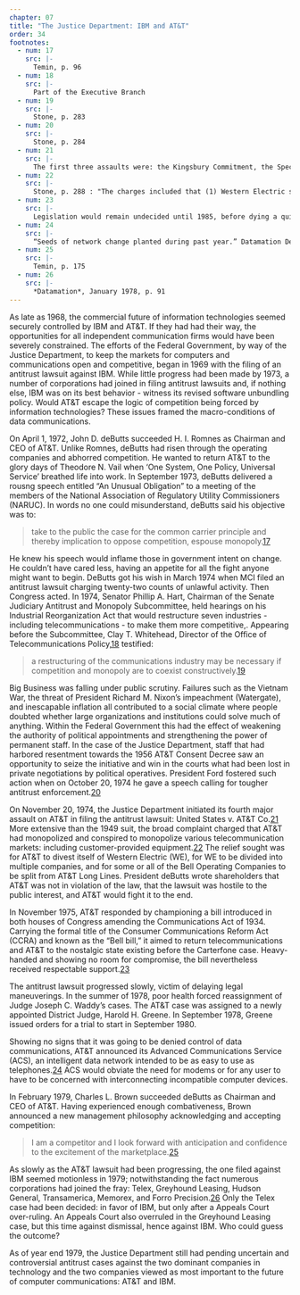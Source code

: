 ```yaml
---
chapter: 07
title: "The Justice Department: IBM and AT&T"
order: 34
footnotes:
  - num: 17
    src: |-
      Temin, p. 96
  - num: 18
    src: |- 
      Part of the Executive Branch
  - num: 19
    src: |- 
      Stone, p. 283
  - num: 20
    src: |-  
      Stone, p. 284
  - num: 21
    src: |- 
      The first three assaults were: the Kingsbury Commitment, the Special Telephone Investigation, and United States v. Western Electric.
  - num: 22
    src: |- 
      Stone, p. 288 : "The charges included that (1) Western Electric supplied the telecommunications equipment needs of the Bell system, thereby eliminating competition from other manufacturers and suppliers; (2) AT&T obstructed the interconnection of SCCs and other carriers; and (3) AT&T obstructed the interconnection of customer-provided CPE into the Bell system."
  - num: 23
    src: |- 
      Legislation would remain undecided until 1985, before dying a quiet death.
  - num: 24
    src: |- 
      “Seeds of network change planted during past year.” Datamation Dec. 1978, pp. 37-38
  - num: 25
    src: |-  
      Temin, p. 175
  - num: 26
    src: |-  
      *Datamation*, January 1978, p. 91    
---
```


As late as 1968, the commercial future of information technologies seemed securely controlled by IBM and AT&T. If they had had their way, the opportunities for all independent communication firms would have been severely constrained. The efforts of the Federal Government, by way of the Justice Department, to keep the markets for computers and communications open and competitive, began in 1969 with the filing of an antitrust lawsuit against IBM. While little progress had been made by 1973, a number of corporations had joined in filing antitrust lawsuits and, if nothing else, IBM was on its best behavior - witness its revised software unbundling policy. Would AT&T escape the logic of competition being forced by information technologies? These issues framed the macro-conditions of data communications.

On April 1, 1972, John D. deButts succeeded H. I. Romnes as Chairman and CEO of AT&T. Unlike Romnes, deButts had risen through the operating companies and abhorred competition. He wanted to return AT&T to the glory days of Theodore N. Vail when ‘One System, One Policy, Universal Service’ breathed life into work. In September 1973, deButts delivered a rousng speech entitled “An Unusual Obligation” to a meeting of the members of the National Association of Regulatory Utility Commissioners (NARUC). In words no one could misunderstand, deButts said his objective was to:

>take to the public the case for the common carrier principle and thereby implication to oppose competition, espouse monopoly.<a name="fnloc17" href="#fn17">17</a>

He knew his speech would inflame those in government intent on change. He couldn’t have cared less, having an appetite for all the fight anyone might want to begin. DeButts got his wish in March 1974 when MCI filed an antitrust lawsuit charging twenty-two counts of unlawful activity. Then Congress acted. In 1974, Senator Phillip A. Hart, Chairman of the Senate Judiciary Antitrust and Monopoly Subcommittee, held hearings on his Industrial Reorganization Act that would restructure seven industries - including telecommunications - to make them more competitive,. Appearing before the Subcommittee, Clay T. Whitehead, Director of the Office of Telecommunications Policy,<a name="fnloc18" href="#fn18">18</a> testified:

>a restructuring of the communications industry may be necessary if competition and monopoly are to coexist constructively.<a name="fnloc19" href="#fn19">19</a>

Big Business was falling under public scrutiny. Failures such as the Vietnam War, the threat of President Richard M. Nixon’s impeachment (Watergate), and inescapable inflation all contributed to a social climate where people doubted whether large organizations and institutions could solve much of anything. Within the Federal Government this had the effect of weakening the authority of political appointments and strengthening the power of permanent staff. In the case of the Justice Department, staff that had harbored resentment towards the 1956 AT&T Consent Decree saw an opportunity to seize the initiative and win in the courts what had been lost in private negotiations by political operatives. President Ford fostered such action when on October 20, 1974 he gave a speech calling for tougher antitrust enforcement.<a name="fnloc20" href="#fn20">20</a>

On November 20, 1974, the Justice Department initiated its fourth major assault on AT&T in filing the antitrust lawsuit: United States v. AT&T Co.<a name="fnloc21" href="#fn21">21</a>  More extensive than the 1949 suit, the broad complaint charged that AT&T had monopolized and conspired to monopolize various telecommunication markets: including customer-provided equipment.<a name="fnloc22" href="#fn22">22</a>  The relief sought was for AT&T to divest itself of Western Electric (WE), for WE to be divided into multiple companies, and for some or all of the Bell Operating Companies to be split from AT&T Long Lines. President deButts wrote shareholders that AT&T was not in violation of the law, that the lawsuit was hostile to the public interest, and AT&T would fight it to the end.

In November 1975, AT&T responded by championing a bill introduced in both houses of Congress amending the Communications Act of 1934. Carrying the formal title of the Consumer Communications Reform Act (CCRA) and known as the “Bell bill,” it aimed to return telecommunications and AT&T to the nostalgic state existing before the Carterfone case. Heavy-handed and showing no room for compromise, the bill nevertheless received respectable support.<a name="fnloc23" href="#fn23">23</a>

The antitrust lawsuit progressed slowly, victim of delaying legal maneuverings. In the summer of 1978, poor health forced reassignment of Judge Joseph C. Waddy’s cases. The AT&T case was assigned to a newly appointed District Judge, Harold H. Greene. In September 1978, Greene issued orders for a trial to start in September 1980.

Showing no signs that it was going to be denied control of data communications, AT&T announced its Advanced Communications Service (ACS), an intelligent data network intended to be as easy to use as telephones.<a name="fnloc24" href="#fn24">24</a>  ACS would obviate the need for modems or for any user to have to be concerned with interconnecting incompatible computer devices.

In February 1979, Charles L. Brown succeeded deButts as Chairman and CEO of AT&T. Having experienced enough combativeness, Brown announced a new management philosophy acknowledging and accepting competition:

>I am a competitor and I look forward with anticipation and confidence to the excitement of the marketplace.<a name="fnloc25" href="#fn25">25</a>

As slowly as the AT&T lawsuit had been progressing, the one filed against IBM seemed motionless in 1979; notwithstanding the fact numerous corporations had joined the fray: Telex, Greyhound Leasing, Hudson General, Transamerica, Memorex, and Forro Precision.<a name="fnloc26" href="#fn26">26</a>  Only the Telex case had been decided: in favor of IBM, but only after a Appeals Court over-ruling. An Appeals Court also overruled in the Greyhound Leasing case, but this time against dismissal, hence against IBM. Who could guess the outcome?

As of year end 1979, the Justice Department still had pending uncertain and controversial antitrust cases against the two dominant companies in technology and the two companies viewed as most important to the future of computer communications: AT&T and IBM.
